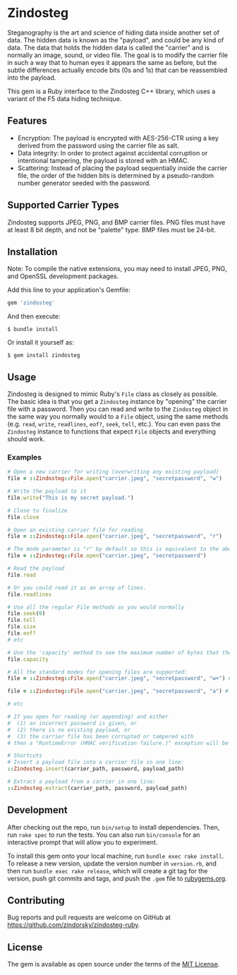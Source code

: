 # Zindosteg

Steganography is the art and science of hiding data inside another set of data. The hidden data is known as the "payload", and could be any kind of data. The data that holds the hidden data is called the "carrier" and is normally an image, sound, or video file. The goal is to modify the carrier file in such a way that to human eyes it appears the same as before, but the subtle differences actually encode bits (0s and 1s) that can be reassembled into the payload.

This gem is a Ruby interface to the Zindosteg C++ library, which uses a variant of the F5 data hiding technique.

## Features
* Encryption: The payload is encrypted with AES-256-CTR using a key derived from the password using the carrier file as salt.
* Data integrity: In order to protect against accidental corruption or intentional tampering, the payload is stored with an HMAC.
* Scattering: Instead of placing the payload sequentially inside the carrier file, the order of the hidden bits is determined by a pseudo-random number generator seeded with the password.

## Supported Carrier Types
Zindosteg supports JPEG, PNG, and BMP carrier files. PNG files must have at least 8 bit depth, and not be "palette" type. BMP files must be 24-bit.

## Installation
Note: To compile the native extensions, you may need to install JPEG, PNG, and OpenSSL development packages.

Add this line to your application's Gemfile:

```ruby
gem 'zindosteg'
```

And then execute:

    $ bundle install

Or install it yourself as:

    $ gem install zindosteg

## Usage
Zindosteg is designed to mimic Ruby's `File` class as closely as possible. The basic idea is that you get a `Zindosteg` instance by "opening" the carrier file with a password. Then you can read and write to the `Zindosteg` object in the same way you normally would to a `File` object, using the same methods (e.g. `read`, `write`, `readlines`, `eof?`, `seek`, `tell`, etc.). You can even pass the `Zindosteg` instance to functions that expect `File` objects and everything should work.

### Examples
```ruby
# Open a new carrier for writing (overwriting any existing payload)
file = ::Zindosteg::File.open("carrier.jpeg", "secretpassword", "w")

# Write the payload to it
file.write("This is my secret payload.")

# Close to finalize
file.close

# Open an existing carrier file for reading
file = ::Zindosteg::File.open("carrier.jpeg", "secretpassword", "r")

# The mode parameter is "r" by default so this is equivalent to the above:
file = ::Zindosteg::File.open("carrier.jpeg", "secretpassword")

# Read the payload
file.read

# Or you could read it as an array of lines.
file.readlines

# Use all the regular File methods as you would normally
file.seek(0)
file.tell
file.size
file.eof?
# etc

# Use the 'capacity' method to see the maximum number of bytes that the carrier file can hide.
file.capacity

# All the standard modes for opening files are supported:
file = ::Zindosteg::File.open("carrier.jpeg", "secretpassword", "w+") # Opens for reading and writing, truncating any existing payload

file = ::Zindosteg::File.open("carrier.jpeg", "secretpassword", "a") # Opens for appending

# etc

# If you open for reading (or appending) and either
#  (1) an incorrect password is given, or
#  (2) there is no existing payload, or
#  (3) the carrier file has been corrupted or tampered with
# then a "RuntimeError (HMAC verification failure.)" exception will be thrown.

# Shortcuts
# Insert a payload file into a carrier file in one line:
::Zindosteg.insert(carrier_path, password, payload_path)

# Extract a payload from a carrier in one line:
::Zindosteg.extract(carrier_path, password, payload_path)
```

## Development

After checking out the repo, run `bin/setup` to install dependencies. Then, run `rake spec` to run the tests. You can also run `bin/console` for an interactive prompt that will allow you to experiment.

To install this gem onto your local machine, run `bundle exec rake install`. To release a new version, update the version number in `version.rb`, and then run `bundle exec rake release`, which will create a git tag for the version, push git commits and tags, and push the `.gem` file to [rubygems.org](https://rubygems.org).

## Contributing

Bug reports and pull requests are welcome on GitHub at https://github.com/zindorsky/zindosteg-ruby.

## License

The gem is available as open source under the terms of the [MIT License](https://opensource.org/licenses/MIT).
